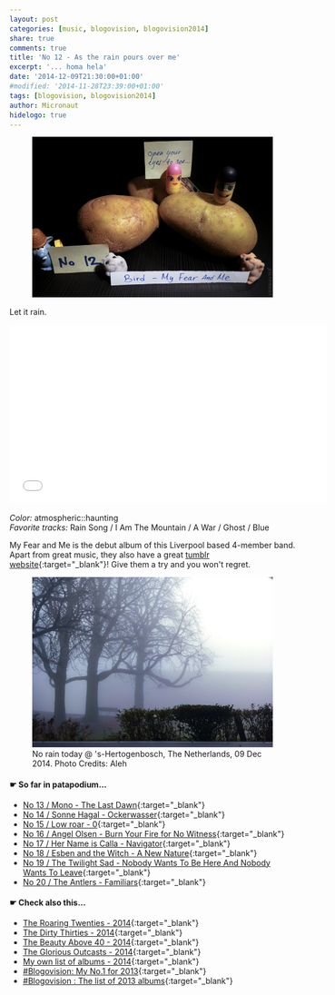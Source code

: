 ```yaml
---
layout: post
categories: [music, blogovision, blogovision2014]
share: true
comments: true
title: 'No 12 - As the rain pours over me'
excerpt: '... homa hela'
date: '2014-12-09T21:30:00+01:00'
#modified: '2014-11-28T23:39:00+01:00'
tags: [blogovision, blogovision2014]
author: Micronaut
hidelogo: true
---
```

<figure>
	<a href="/images/posts/blogovision/Bird.jpg"><img src="/images/posts/blogovision/Bird.jpg" alt="Bird-Image" class="center"/></a>
</figure>

Let it rain.

<iframe width="560" height="315" src="//www.youtube.com/embed/TJC7q_4MCtE" frameborder="0" allowfullscreen>&nbsp;</iframe>

*Color:* atmospheric::haunting<br/>
*Favorite tracks:*  Rain Song / I Am The Mountain / A War / Ghost / Blue

My Fear and Me is the debut album of this Liverpool based 4-member band. Apart from great music, they also have a great [tumblr website](http://birdofficial.tumblr.com/){:target="_blank"}! Give them a try and you won't regret.

<figure>
	<a href="/images/posts/trips/Fog_P1010734.jpg"><img src="/images/posts/trips/Fog_P1010734.jpg" alt="Trips-Image" class="center"/></a>
    <figcaption>No rain today @ 's-Hertogenbosch, The Netherlands, 09 Dec 2014. Photo Credits: Aleh</figcaption>
</figure>

#### &#x261B; So far in patapodium...
* [No 13 / Mono - The Last Dawn](/music/blogovision/blogovision2014/blogovision2014-no13/){:target="_blank"}
* [No 14 / Sonne Hagal - Ockerwasser](/music/blogovision/blogovision2014/blogovision2014-no14/){:target="_blank"}
* [No 15 / Low roar - 0](/music/blogovision/blogovision2014/blogovision2014-no15/){:target="_blank"}
* [No 16 / Angel Olsen - Burn Your Fire for No Witness](/music/blogovision/blogovision2014/blogovision2014-no16/){:target="_blank"}
* [No 17 / Her Name is Calla - Navigator](/music/blogovision/blogovision2014/blogovision2014-no17/){:target="_blank"}
* [No 18 / Esben and the Witch - A New Nature](/music/blogovision/blogovision2014/blogovision2014-no18/){:target="_blank"}
* [No 19 / The Twilight Sad - Nobody Wants To Be Here And Nobody Wants To Leave](/music/blogovision/blogovision2014/blogovision2014-no19/){:target="_blank"}
* [No 20 / The Antlers - Familiars](/music/blogovision/blogovision2014/blogovision2014-no20/){:target="_blank"}

#### &#x261B; Check also this…
* [The Roaring Twenties - 2014](/music/blogovision/blogovision2014/blogovision2014-the-roaring-twenties/){:target="_blank"}
* [The Dirty Thirties - 2014](/music/blogovision/blogovision2014/blogovision2014-the-dirty-thirties/){:target="_blank"}
* [The Beauty Above 40 - 2014](/music/blogovision/blogovision2014/blogovision2014-the-beauty-above-40/){:target="_blank"}
* [The Glorious Outcasts - 2014](/music/blogovision/blogovision2014/blogovision2014-the-glorious-outcasts-2014/){:target="_blank"}
* [My own list of albums - 2014](/music/blogovision/blogovision2014/complete-list-2014/){:target="_blank"}
* [#Blogovision: My No.1 for 2013](/music/blogovision/blogovision2013/blogovision2013-no01/){:target="_blank"}
* [#Blogovision : The list of 2013 albums](/music/blogovision/blogovision2013/blogovision-my-own-list-of-2013-nominees-albums/){:target="_blank"}